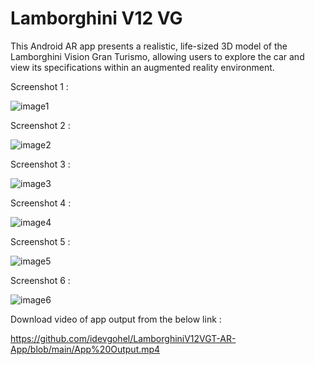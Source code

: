 # Lamborghini V12 VG

This Android AR app presents a realistic, life-sized 3D model of the Lamborghini Vision Gran Turismo, allowing users to explore the car and view its specifications within an augmented reality environment.

Screenshot 1 :

![image1](https://github.com/idevgohel/LamborghiniV12VGT-AR-App/assets/118293833/19dfabed-4d3c-458b-afff-0262c972f4ce)

Screenshot 2 :

![image2](https://github.com/idevgohel/LamborghiniV12VGT-AR-App/assets/118293833/fd1f114f-1b19-4ede-b5b1-3835fb704f0c)

Screenshot 3 :

![image3](https://github.com/idevgohel/LamborghiniV12VGT-AR-App/assets/118293833/f7e7cd75-1986-4b4e-8ebd-44bbe1aeadb9)

Screenshot 4 :

![image4](https://github.com/idevgohel/LamborghiniV12VGT-AR-App/assets/118293833/a92dfd76-df4e-4191-987e-d5018c1d43dc)

Screenshot 5 :

![image5](https://github.com/idevgohel/LamborghiniV12VGT-AR-App/assets/118293833/eca21a76-35af-4b7b-a975-6b7e03490767)

Screenshot 6 :

![image6](https://github.com/idevgohel/LamborghiniV12VGT-AR-App/assets/118293833/df241891-f39f-4704-a8c1-4156456b1018)

Download video of app output from the below link :

https://github.com/idevgohel/LamborghiniV12VGT-AR-App/blob/main/App%20Output.mp4

